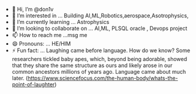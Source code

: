 - 👋 Hi, I’m @don1v 
- 👀 I’m interested in ... Building AI,ML,Robotics,aerospace,Asotrophysics, 
- 🌱 I’m currently learning ... Astrophysics
- 💞️ I’m looking to collaborate on ... AI,ML, PLSQL oracle , Devops project 
- 📫 How to reach me ...msg me
- 😄 Pronouns: ... HE/HIM
- ⚡ Fun fact: ... Laughing came before language. How do we know? Some researchers tickled baby apes, which, beyond being adorable, showed that they share the same structure as ours and likely arose in our common ancestors millions of years ago. Language came about much later. (https://www.sciencefocus.com/the-human-body/whats-the-point-of-laughter)

<!---
don1v/don1v is a ✨ special ✨ repository because its `README.md` (this file) appears on your GitHub profile.
You can click the Preview link to take a look at your changes.
--->
